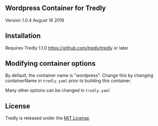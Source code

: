 ## Wordpress Container for Tredly

Version 1.0.4 August 16 2016

## Installation

Requires Tredly 1.1.0 <https://github.com/tredly/tredly> or later

## Modifying container options

By default, the container name is "wordpress". Change this by changing containerName in `tredly.yaml` prior to building this container.

Many other options can be changed in `tredly.yaml`

## License

Tredly is released under the [MIT License](http://www.opensource.org/licenses/MIT).
